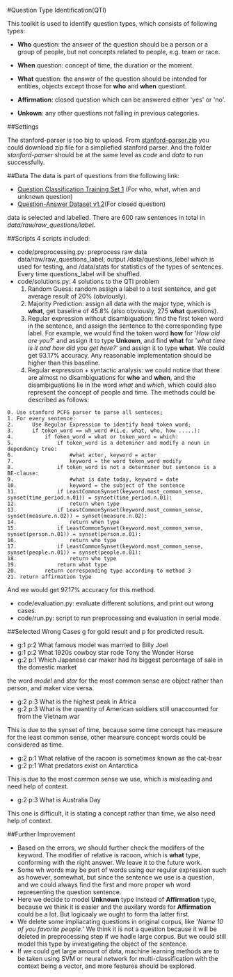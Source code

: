 #Question Type Identification(QTI)

This toolkit is used to identify question types, which consists of following types:

- **Who** question: the answer of the question should be a person or a group of people, but not concepts related to people, e.g. team or race.

- **When** question: concept of time, the duration or the moment.

- **What** question: the answer of the question should be intended for entities, objects except those for **who** and **when** questiont.

- **Affirmation**: closed question which can be answered either 'yes' or 'no'.

- **Unkown**: any other questions not falling in previous categories. 


##Settings

The stanford-parser is too big to upload. From [stanford-parser.zip](http://pan.baidu.com/s/1o7h0kRo) you could download zip file for a simpliefied stanford parser.
And the folder *stanford-parser* should be at the same level as *code* and *data* to run successfully.

##Data
The data is part of questions from the following link:

- [Question Classification Training Set 1](http://cogcomp.cs.illinois.edu/Data/QA/QC/train_1000.label) (For who, what, when and unknown question)
- [Question-Answer Dataset v1.2](http://www.cs.cmu.edu/~ark/QA-data/)(For closed question)

data is selected and labelled. There are 600 raw sentences in total in *data/raw/raw_questions/label*.


##Scripts
4 scripts included:

- code/preprocessing.py: preprocess raw data data/raw/raw_questions_label, output /data/questions_lebel which is used for testing, and /data/stats for statistics of the types of sentences. Every time questions_label will be shuffled.
- code/solutions.py: 4 solutions to the QTI problem
	1. Random Guess: random assign a label to a test sentence, and get average result of 20% (obviously).
	2. Majority Prediction: assign all data with the major type, which is **what**, get baseline of 45.8% (also obviously, 275 **what** questions).
	3. Regular expression without disambiguation: find the first token word in the sentence, and assign the sentence to the corresponding type label. For example, we would find the token word **how** for '*How old are you?*' and assign it to type **Unkown**, and find **what** for '*what time is it and how did you get here?*' and assign it to type **what**. We could get 93.17% accuracy. Any reasonable implementation should be higher than this baseline.
	4. Regular expression + syntactic analysis: we could notice that there are almost no disambiguations for **who** and **when**, and the disambiguations lie in the word *what* and *which*, which could also represent the concept of people and time. The methods could be described as follows:
	
````
0. Use stanford PCFG parser to parse all senteces;
1. For every sentence:
2. 		Use Regular Expression to identify head token word;
3. 		if token_word == wh_word #(i.e. what, who, how .....):
4. 			if foken_word = what or token_word = which:
5.    			if token_word is a deteminer and modify a noun in dependency tree:
6.    				#what actor, keyword = actor
7.    				keyword = the word token_word modify
8.    			if token_word is not a determiner but sentence is a BE-clause:
9.					#what is date today, keyword = date    
10.					keyword = the subject of the sentence
11.				if LeastCommonSynset(keyword.most_common_sense, synset(time_period.n.01)) = synset(time_period.n.01):    
12.      			return when type
13.	        	if LeastCommonSynset(keyword.most_common_sense, synset(measure.n.02)) = synset(measure.n.02):
14.             	return when type
15.         	if LeastCommonSynset(keyword.most_common_sense, synset(person.n.01)) = synset(person.n.01):
16.					return who type
17.         	if LeastCommonSynset(keyword.most_common_sense, synset(people.n.01)) = synset(people.n.01): 
18.             	return who type
19.         	return what type
20. 		return corresponding type according to method 3
21. return affirmation type	            
````
And we would get 97.17% accuracy for this method.

- code/evaluation.py: evaluate different solutions, and print out wrong cases.
- code/run.py: script to run preprocessing and evaluation in serial mode.

##Selected Wrong Cases
g for gold result and p for predicted result.
	
- g:1 p:2 What famous model was married to Billy Joel
- g:1 p:2 What 1920s cowboy star rode Tony the Wonder Horse
- g:2 p:1 Which Japanese car maker had its biggest percentage of sale in the domestic market

the word *model* and *star* for the most common sense are object rather than person, and maker vice versa.	

- g:2 p:3 What is the highest peak in Africa
- g:2 p:3 What is the quantity of American soldiers still unaccounted for from the Vietnam war

This is due to the synset of time, because some time concept has measure for the least common sense, other mearsure concept words could be considered as time.

- g:2 p:1 What relative of the racoon is sometimes known as the cat-bear
- g:2 p:1 What predators exist on Antarctica

This is due to the most common sense we use, which is misleading and need help of context. 

- g:2 p:3 What is Australia Day

This one is difficult, it is stating a concept rather than time, we also need help of context.

##Further Improvement

- Based on the errors, we should further check the modifers of the keyword. The modifier of relative is racoon, which is **what** type, conforming with the right answer. We leave it to the future work.
- Some wh words may be part of words using our regular expression such as however, somewhat, but since the sentence we use is a question, and we could always find the first and more proper wh word representing the question sentence.
- Here we decide to model **Unknown** type instead of **Affirmation** type, because we think it is easier and the auxilary words for **Affirmation** could be a lot. But logicaaly we ought to form tha latter first.
- We delete some impliacating questions in original corpus, like '*Name 10 of you favorite people.*' We think it is not a question because it will be deleted in preprocessing step if we hadle large corpus. But we could still model this type by investigating the object of the sentence.
- If we could get large amount of data, machine learning methods are to be taken using SVM or neural network for multi-classification with the context being a vector, and more features should be explored.

	
 





